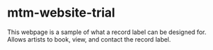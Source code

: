 # mtm-website-trial
This webpage is a sample of what a record label can be designed for. Allows artists to book, view, and contact the record label.
